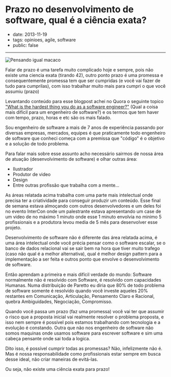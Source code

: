 # Prazo no desenvolvimento de software, qual é a ciência exata?

- date: 2013-11-19
- tags: opinioes, agile, software
- public: false

-------

![Pensando igual macaco](/media/macaco-pensando-tragarte.jpg)

Falar de prazo é uma tarefa muito complicado hoje e sempre, pois não existe uma
ciencia exata (tirando 42), outro ponto prazo é uma promessa e consequentemente
promessa tem que ser cumpridas (e você vai fazer de tudo para cumprilas), com
isso trabalhar muito mais para cumpri o que você assumiu (prazo)

Levantando conteúdo para esse blogpost achei no Quora o seguinte topico ["What
is the hardest thing you do as a software
engineer?"](https://www.quora.com/Software-Engineering/What-is-the-hardest-thing-you-do-as-a-software-engineer)
(Qual a coisa mais difícil para um engenheiro de software?) e os termos que
tem haver com tempo, prazo, horas e etc são os mais falado. 

Sou engenheiro de software a mais de 7 anos de experiência passando por
diversas empresas, mercados, equipes é que praticamente todo engenheiro de
software que conheci começa com a premissa que "código" é o objetivo e a
solução de todo problema.

Para falar mais sobre esse assunto acho necessário sairmos de nossa área de
atuação (desenvolvimento de software) e olhar outras área:

- Ilustrador
- Produtor de video
- Design
- Entre outras profissão que trabalha com a mente…

As áreas relatada acima trabalha com uma parte mais intelectual onde precisa
ter a criatividade para conseguir produzir um conteúdo. Esse final de semana
estava almoçando com outros desenvolvedores e um deles foi no evento InterCon
onde um palestrante estava apresentando um case de um video de no máximo 1
minuto onde esse 1 minuto envolvia no minimo 5 profissionais e a produtora
levou media de 5 mês para desenvolver esse projeto.

Desenvolvimento de software não é diferente das área relatada acima, é uma
área intelectual onde você précia pensar como o software escalar, se o banco
de dados relacional vai se sair bem na hora que tiver muito trafego (caso não
qual é a melhor alternativa), qual é melhor design pattern para a
implementação a ser feita e outros ponto que envolve o desenvolvimento de
software.

Então aprendam a primeira e mais difícil verdade do mundo: Software
normalmente não é resolvido com Software, é resolvido com capacidades
Humanas. Numa distribuição de Paretto eu diria que 80% de todo problema de
software somente é resolvido quando você investe aqueles 20% restantes em
Comunicação, Articulação, Pensamento Claro e Racional, quebra Ambiguidades,
Negociação, Compromisso.

Quando você passa um prazo (faz uma promessa) você vai ter que assumir o
risco que a proposta inicial vai realmente resolver o problema proposta, e
isso nem sempre é possível pois estamos trabalhando com tecnologia e a
evolução é constando. Outra que não nos engenheiro de software não somos
maquinas onde usamos software para escrever software e sim uma cabeça
pensante onde sai toda a logica.

Dito isso, é possível cumprir todas as promessas? Não, infelizmente não é.
Mas é nossa responsabilidade como profissionais estar sempre em busca desse
ideal, não criar maneiras de evitá-las.

Ou seja, não existe uma ciência exata para prazo!
